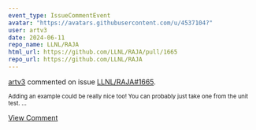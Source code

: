 ```yaml
---
event_type: IssueCommentEvent
avatar: "https://avatars.githubusercontent.com/u/4537104?"
user: artv3
date: 2024-06-11
repo_name: LLNL/RAJA
html_url: https://github.com/LLNL/RAJA/pull/1665
repo_url: https://github.com/LLNL/RAJA
---
```


<a href='https://github.com/artv3' target='_blank'>artv3</a> commented on issue <a href='https://github.com/LLNL/RAJA/pull/1665' target='_blank'>LLNL/RAJA#1665</a>.

<small>Adding an example could be really nice too! You can probably just take one from the unit test. ...</small>

<a href='https://github.com/LLNL/RAJA/pull/1665' target='_blank'>View Comment</a>